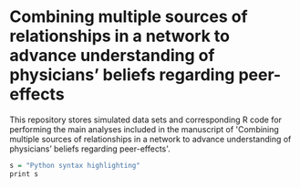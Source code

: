 # Combining multiple sources of relationships in a network to advance understanding of physicians’ beliefs regarding peer-effects
This repository stores simulated data sets and corresponding R code for performing the main analyses included in the manuscript of 'Combining multiple sources of relationships in a
network to advance understanding of physicians’ beliefs regarding peer-effects'.

```R
s = "Python syntax highlighting"
print s
```
